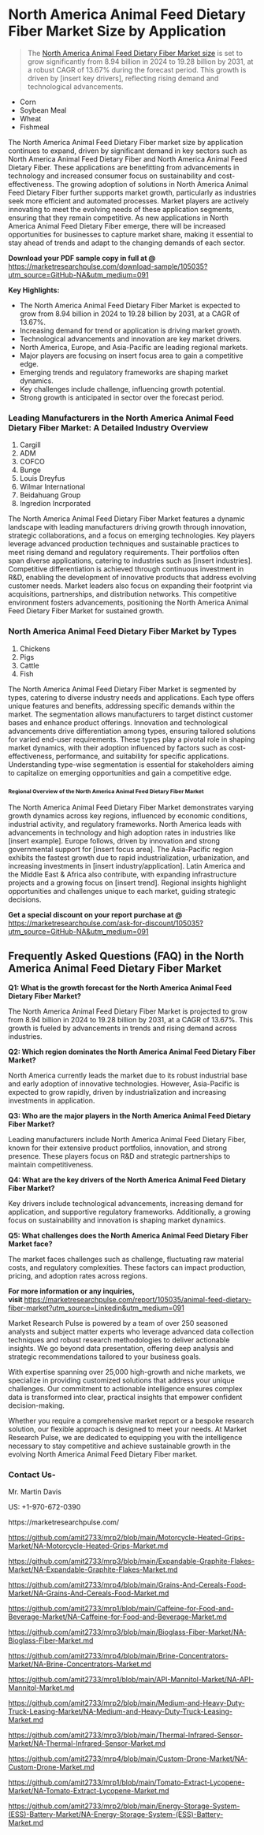<h1>North America Animal Feed Dietary Fiber Market&nbsp;Size by Application</h1><blockquote><p>The <a href="https://marketresearchpulse.com/download-sample/105035?utm_source=GitHub-NA&amp;utm_medium=091">North America Animal Feed Dietary Fiber Market size</a> is set to grow significantly from 8.94 billion in 2024 to 19.28 billion by 2031, at a robust CAGR of 13.67% during the forecast period. This growth is driven by [insert key drivers], reflecting rising demand and technological advancements.</p></blockquote><ul><li>Corn <li> Soybean Meal <li> Wheat <li> Fishmeal</li></ul><p>The North America Animal Feed Dietary Fiber market size by application continues to expand, driven by significant demand in key sectors such as North America Animal Feed Dietary Fiber and North America Animal Feed Dietary Fiber. These applications are benefitting from advancements in technology and increased consumer focus on sustainability and cost-effectiveness. The growing adoption of solutions in North America Animal Feed Dietary Fiber further supports market growth, particularly as industries seek more efficient and automated processes. Market players are actively innovating to meet the evolving needs of these application segments, ensuring that they remain competitive. As new applications in North America Animal Feed Dietary Fiber emerge, there will be increased opportunities for businesses to capture market share, making it essential to stay ahead of trends and adapt to the changing demands of each sector.</p><p><strong>Download your PDF sample copy in full at @ </strong><a href="https://marketresearchpulse.com/download-sample/105035?utm_source=GitHub-NA&amp;utm_medium=091">https://marketresearchpulse.com/download-sample/105035?utm_source=GitHub-NA&amp;utm_medium=091</a></p><p><strong>Key Highlights: </strong></p><ul><li>The North America Animal Feed Dietary Fiber Market is expected to grow from 8.94 billion in 2024 to 19.28 billion by 2031, at a CAGR of 13.67%.</li><li>Increasing demand for trend or application is driving market growth.</li><li>Technological advancements and innovation are key market drivers.</li><li>North America, Europe, and Asia-Pacific are leading regional markets.</li><li>Major players are focusing on insert focus area to gain a competitive edge.</li><li>Emerging trends and regulatory frameworks are shaping market dynamics.</li><li>Key challenges include challenge, influencing growth potential.</li><li>Strong growth is anticipated in sector over the forecast period.</li></ul><h3>Leading Manufacturers in the North America Animal Feed Dietary Fiber Market: A Detailed Industry Overview</h3><ol><li>Cargill</li><li>ADM</li><li>COFCO</li><li>Bunge</li><li>Louis Dreyfus</li><li>Wilmar International</li><li>Beidahuang Group</li><li>Ingredion Incrporated</li></ol><div class="flex max-w-full flex-col flex-grow"><div class="min-h-8 text-message flex w-full flex-col items-end gap-2 whitespace-normal break-words [.text-message+&amp;]:mt-5" dir="auto" data-message-author-role="assistant" data-message-id="fd8432e4-4910-450d-b182-61b7bfb0a01f" data-message-model-slug="gpt-4o"><div class="flex w-full flex-col gap-1 empty:hidden first:pt-[3px]"><div class="markdown prose w-full break-words dark:prose-invert light"><p>The North America Animal Feed Dietary Fiber Market features a dynamic landscape with leading manufacturers driving growth through innovation, strategic collaborations, and a focus on emerging technologies. Key players leverage advanced production techniques and sustainable practices to meet rising demand and regulatory requirements. Their portfolios often span diverse applications, catering to industries such as [insert industries]. Competitive differentiation is achieved through continuous investment in R&amp;D, enabling the development of innovative products that address evolving customer needs. Market leaders also focus on expanding their footprint via acquisitions, partnerships, and distribution networks. This competitive environment fosters advancements, positioning the North America Animal Feed Dietary Fiber Market for sustained growth.</p></div></div></div></div><h3>North America Animal Feed Dietary Fiber Market by Types</h3><ol><li>Chickens <li> Pigs <li> Cattle <li> Fish</li></ol><div class="flex max-w-full flex-col flex-grow"><div class="min-h-8 text-message flex w-full flex-col items-end gap-2 whitespace-normal break-words [.text-message+&amp;]:mt-5" dir="auto" data-message-author-role="assistant" data-message-id="084470be-0bb7-4664-bddf-5156b4f41249" data-message-model-slug="gpt-4o-mini"><div class="flex w-full flex-col gap-1 empty:hidden first:pt-[3px]"><div class="markdown prose w-full break-words dark:prose-invert light"><p>The North America Animal Feed Dietary Fiber Market is segmented by types, catering to diverse industry needs and applications. Each type offers unique features and benefits, addressing specific demands within the market. The segmentation allows manufacturers to target distinct customer bases and enhance product offerings. Innovation and technological advancements drive differentiation among types, ensuring tailored solutions for varied end-user requirements. These types play a pivotal role in shaping market dynamics, with their adoption influenced by factors such as cost-effectiveness, performance, and suitability for specific applications. Understanding type-wise segmentation is essential for stakeholders aiming to capitalize on emerging opportunities and gain a competitive edge.</p></div></div></div></div><h3><span style="font-size: 11px;">Regional Overview of the North America Animal Feed Dietary Fiber Market</span></h3><div class="flex max-w-full flex-col flex-grow"><div class="min-h-8 text-message flex w-full flex-col items-end gap-2 whitespace-normal break-words [.text-message+&amp;]:mt-5" dir="auto" data-message-author-role="assistant" data-message-id="e9038762-ce64-4e30-91c9-9bd413514231" data-message-model-slug="gpt-4o-mini"><div class="flex w-full flex-col gap-1 empty:hidden first:pt-[3px]"><div class="markdown prose w-full break-words dark:prose-invert light"><p>The North America Animal Feed Dietary Fiber Market demonstrates varying growth dynamics across key regions, influenced by economic conditions, industrial activity, and regulatory frameworks. North America leads with advancements in technology and high adoption rates in industries like [insert example]. Europe follows, driven by innovation and strong governmental support for [insert focus area]. The Asia-Pacific region exhibits the fastest growth due to rapid industrialization, urbanization, and increasing investments in [insert industry/application]. Latin America and the Middle East &amp; Africa also contribute, with expanding infrastructure projects and a growing focus on [insert trend]. Regional insights highlight opportunities and challenges unique to each market, guiding strategic decisions.</p></div></div></div></div><p><strong>Get a special discount on your report purchase at @ </strong><a href="https://marketresearchpulse.com/ask-for-discount/105035?utm_source=GitHub-NA&amp;utm_medium=091">https://marketresearchpulse.com/ask-for-discount/105035?utm_source=GitHub-NA&amp;utm_medium=091</a></p><h2>Frequently Asked Questions (FAQ) in the North America Animal Feed Dietary Fiber Market</h2><p><strong>Q1: What is the growth forecast for the North America Animal Feed Dietary Fiber Market?</strong></p><p>The North America Animal Feed Dietary Fiber Market is projected to grow from 8.94 billion in 2024 to 19.28 billion by 2031, at a CAGR of 13.67%. This growth is fueled by advancements in trends and rising demand across industries.</p><p><strong>Q2: Which region dominates the North America Animal Feed Dietary Fiber Market?</strong></p><p>North America currently leads the market due to its robust industrial base and early adoption of innovative technologies. However, Asia-Pacific is expected to grow rapidly, driven by industrialization and increasing investments in application.</p><p><strong>Q3: Who are the major players in the North America Animal Feed Dietary Fiber Market?</strong></p><p>Leading manufacturers include North America Animal Feed Dietary Fiber, known for their extensive product portfolios, innovation, and strong presence. These players focus on R&amp;D and strategic partnerships to maintain competitiveness.</p><p><strong>Q4: What are the key drivers of the North America Animal Feed Dietary Fiber Market?</strong></p><p>Key drivers include technological advancements, increasing demand for application, and supportive regulatory frameworks. Additionally, a growing focus on sustainability and innovation is shaping market dynamics.</p><p><strong>Q5: What challenges does the North America Animal Feed Dietary Fiber Market face?</strong></p><p>The market faces challenges such as challenge, fluctuating raw material costs, and regulatory complexities. These factors can impact production, pricing, and adoption rates across regions.</p><p><strong>For more information or any inquiries, visit&nbsp;</strong><a href="https://marketresearchpulse.com/report/105035/animal-feed-dietary-fiber-market?utm_source=Linkedin&utm_medium=091">https://marketresearchpulse.com/report/105035/animal-feed-dietary-fiber-market?utm_source=Linkedin&utm_medium=091</a></p><p>Market Research Pulse is powered by a team of over 250 seasoned analysts and subject matter experts who leverage advanced data collection techniques and robust research methodologies to deliver actionable insights. We go beyond data presentation, offering deep analysis and strategic recommendations tailored to your business goals.</p><p>With expertise spanning over 25,000 high-growth and niche markets, we specialize in providing customized solutions that address your unique challenges. Our commitment to actionable intelligence ensures complex data is transformed into clear, practical insights that empower confident decision-making.</p><p>Whether you require a comprehensive market report or a bespoke research solution, our flexible approach is designed to meet your needs. At Market Research Pulse, we are dedicated to equipping you with the intelligence necessary to stay competitive and achieve sustainable growth in the evolving North America Animal Feed Dietary Fiber market.</p><h3><strong>Contact Us-</strong></h3><p>Mr. Martin Davis</p><p>US: +1-970-672-0390</p><p>https://marketresearchpulse.com/</p><p><a href="https://github.com/amit2733/mrp2/blob/main/Motorcycle-Heated-Grips-Market/NA-Motorcycle-Heated-Grips-Market.md">https://github.com/amit2733/mrp2/blob/main/Motorcycle-Heated-Grips-Market/NA-Motorcycle-Heated-Grips-Market.md</a></p><p><a href="https://github.com/amit2733/mrp3/blob/main/Expandable-Graphite-Flakes-Market/NA-Expandable-Graphite-Flakes-Market.md">https://github.com/amit2733/mrp3/blob/main/Expandable-Graphite-Flakes-Market/NA-Expandable-Graphite-Flakes-Market.md</a></p><p><a href="https://github.com/amit2733/mrp4/blob/main/Grains-And-Cereals-Food-Market/NA-Grains-And-Cereals-Food-Market.md">https://github.com/amit2733/mrp4/blob/main/Grains-And-Cereals-Food-Market/NA-Grains-And-Cereals-Food-Market.md</a></p><p><a href="https://github.com/amit2733/mrp1/blob/main/Caffeine-for-Food-and-Beverage-Market/NA-Caffeine-for-Food-and-Beverage-Market.md">https://github.com/amit2733/mrp1/blob/main/Caffeine-for-Food-and-Beverage-Market/NA-Caffeine-for-Food-and-Beverage-Market.md</a></p><p><a href="https://github.com/amit2733/mrp3/blob/main/Bioglass-Fiber-Market/NA-Bioglass-Fiber-Market.md">https://github.com/amit2733/mrp3/blob/main/Bioglass-Fiber-Market/NA-Bioglass-Fiber-Market.md</a></p><p><a href="https://github.com/amit2733/mrp4/blob/main/Brine-Concentrators-Market/NA-Brine-Concentrators-Market.md">https://github.com/amit2733/mrp4/blob/main/Brine-Concentrators-Market/NA-Brine-Concentrators-Market.md</a></p><p><a href="https://github.com/amit2733/mrp1/blob/main/API-Mannitol-Market/NA-API-Mannitol-Market.md">https://github.com/amit2733/mrp1/blob/main/API-Mannitol-Market/NA-API-Mannitol-Market.md</a></p><p><a href="https://github.com/amit2733/mrp2/blob/main/Medium-and-Heavy-Duty-Truck-Leasing-Market/NA-Medium-and-Heavy-Duty-Truck-Leasing-Market.md">https://github.com/amit2733/mrp2/blob/main/Medium-and-Heavy-Duty-Truck-Leasing-Market/NA-Medium-and-Heavy-Duty-Truck-Leasing-Market.md</a></p><p><a href="https://github.com/amit2733/mrp3/blob/main/Thermal-Infrared-Sensor-Market/NA-Thermal-Infrared-Sensor-Market.md">https://github.com/amit2733/mrp3/blob/main/Thermal-Infrared-Sensor-Market/NA-Thermal-Infrared-Sensor-Market.md</a></p><p><a href="https://github.com/amit2733/mrp4/blob/main/Custom-Drone-Market/NA-Custom-Drone-Market.md">https://github.com/amit2733/mrp4/blob/main/Custom-Drone-Market/NA-Custom-Drone-Market.md</a></p><p><a href="https://github.com/amit2733/mrp1/blob/main/Tomato-Extract-Lycopene-Market/NA-Tomato-Extract-Lycopene-Market.md">https://github.com/amit2733/mrp1/blob/main/Tomato-Extract-Lycopene-Market/NA-Tomato-Extract-Lycopene-Market.md</a></p><p><a href="https://github.com/amit2733/mrp2/blob/main/Energy-Storage-System-(ESS)-Battery-Market/NA-Energy-Storage-System-(ESS)-Battery-Market.md">https://github.com/amit2733/mrp2/blob/main/Energy-Storage-System-(ESS)-Battery-Market/NA-Energy-Storage-System-(ESS)-Battery-Market.md</a></p>
